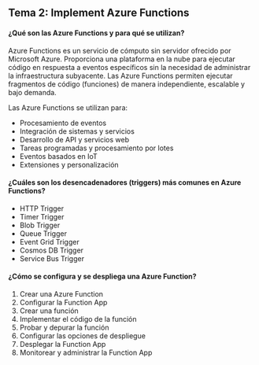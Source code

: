 ## Tema 2: Implement Azure Functions

#### ¿Qué son las Azure Functions y para qué se utilizan?

Azure Functions es un servicio de cómputo sin servidor ofrecido por Microsoft Azure. Proporciona una plataforma en la nube para ejecutar código en respuesta a eventos específicos sin la necesidad de administrar la infraestructura subyacente. Las Azure Functions permiten ejecutar fragmentos de código (funciones) de manera independiente, escalable y bajo demanda.

Las Azure Functions se utilizan para:

- Procesamiento de eventos
- Integración de sistemas y servicios
- Desarrollo de API y servicios web
- Tareas programadas y procesamiento por lotes
- Eventos basados en IoT
- Extensiones y personalización

#### ¿Cuáles son los desencadenadores (triggers) más comunes en Azure Functions?

- HTTP Trigger
- Timer Trigger
- Blob Trigger
- Queue Trigger
- Event Grid Trigger
- Cosmos DB Trigger
- Service Bus Trigger

#### ¿Cómo se configura y se despliega una Azure Function?

1. Crear una Azure Function
2. Configurar la Function App
3. Crear una función
4. Implementar el código de la función
5. Probar y depurar la función
6. Configurar las opciones de despliegue
7. Desplegar la Function App
8. Monitorear y administrar la Function App